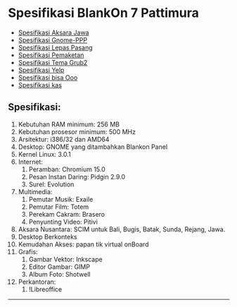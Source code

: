 # Spesifikasi BlankOn 7 Pattimura

  + [Spesifikasi Aksara Jawa](http://dev.blankonlinux.or.id/wiki/7/Spesifikasi/AksaraJawa)
  + [Spesifikasi Gnome-PPP](http://dev.blankonlinux.or.id/wiki/7/Spesifikasi/Gnome-PPP)
  + [Spesifikasi Lepas Pasang](http://dev.blankonlinux.or.id/wiki/7/Spesifikasi/LepasPasang)
  + [Spesifikasi Pemaketan](http://dev.blankonlinux.or.id/wiki/7/Spesifikasi/Pemaketan)
  + [Spesifikasi Tema Grub2](http://dev.blankonlinux.or.id/wiki/7/Spesifikasi/TemaGrub2)
  + [Spesifikasi Yelp](http://dev.blankonlinux.or.id/wiki/7/Spesifikasi/Yelp)
  + [Spesifikasi bisa Ooo](http://dev.blankonlinux.or.id/wiki/7/Spesifikasi/bisaooo)
  + [Spesifikasi kas](http://dev.blankonlinux.or.id/wiki/7/Spesifikasi/kas)

## Spesifikasi:
   1. Kebutuhan RAM minimum: 256 MB
   2. Kebutuhan prosesor minimum: 500 MHz
   3. Arsitektur: i386/32 dan AMD64
   4. Desktop: GNOME yang ditambahkan Blankon Panel
   5. Kernel Linux: 3.0.1
   6. Internet:
         1. Peramban: Chromium 15.0
         2. Pesan Instan Daring: Pidgin 2.9.0
         3. Surel: Evolution
   7. Multimedia:
         1. Pemutar Musik: Exaile
         2. Pemutar Film: Totem
         3. Perekam Cakram: Brasero
         4. Penyunting Video: Pitivi
   8. Aksara Nusantara: SCIM untuk Bali, Bugis, Batak, Sunda, Rejang, Jawa.
   9. Desktop Berkonteks
  10. Kemudahan Akses: papan tik virtual onBoard
  11. Grafis:
         1. Gambar Vektor: Inkscape
         2. Editor Gambar: GIMP
         3. Album Foto: Shotwell
  12. Perkantoran:
         1. !Libreoffice




---
 



